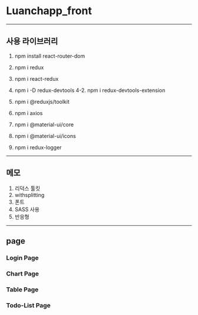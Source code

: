 # Luanchapp_front
___
## 사용 라이브러리

1. npm install react-router-dom

2. npm i redux

3. npm i react-redux

4. npm i -D redux-devtools
4-2. npm i redux-devtools-extension

5. npm i @reduxjs/toolkit

6. npm i axios

7. npm i @material-ui/core

8. npm i @material-ui/icons

9. npm i redux-logger

___
## 메모
1. 리덕스 툴킷
2. withsplitting 
3. 폰트
4. SASS 사용
5. 반응형

___
## page

### Login Page


### Chart Page


### Table Page


### Todo-List Page